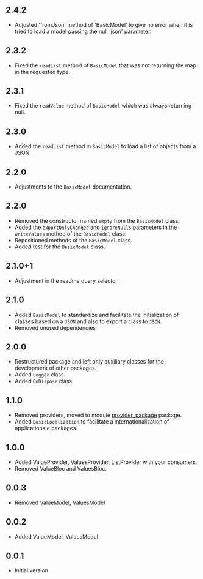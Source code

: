 ## 2.4.2

* Adjusted 'fromJson' method of 'BasicModel' to give no error when it is tried to load a model passing the null 'json' parameter.

## 2.3.2

* Fixed the `readList` method of `BasicModel` that was not returning the map in the requested type.

## 2.3.1

* Fixed the `readValue` method of `BasicModel` which was always returning null.

## 2.3.0

* Added the `readList` method in `BasicModel` to load a list of objects from a JSON.

## 2.2.0

* Adjustments to the `BasicModel` documentation.

## 2.2.0

* Removed the constructor named `empty` from the `BasicModel` class.
* Added the `exportOnlyChanged` and `ignoreNulls` parameters in the `writeValues` method of the `BasicModel` class.
* Repositioned methods of the `BasicModel` class.
* Added test for the `BasicModel` class.

## 2.1.0+1

* Adjustment in the readme query selector

## 2.1.0

* Added `BasicModel` to standardize and facilitate the initialization of classes based on a `JSON` and also to export a class to `JSON`.
* Removed unused dependencies

## 2.0.0

* Restructured package and left only auxiliary classes for the development of other packages.
* Added `Logger` class.
* Added `OnDispose` class.

## 1.1.0

* Removed providers, moved to module [provider_package](https://github.com/ricardocrescenti/flutter-module-provider) package.
* Added `BasicLocalization` to facilitate a internationalization of applications e packages.

## 1.0.0

* Added ValueProvider, ValuesProvider, ListProvider with your consumers.
* Removed ValueBloc and ValuesBloc.

## 0.0.3

* Removed ValueModel, ValuesModel

## 0.0.2

* Added ValueModel, ValuesModel

## 0.0.1

* Initial version